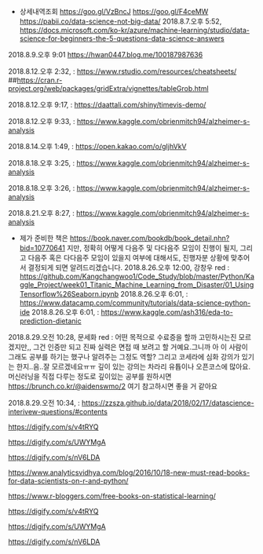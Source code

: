 * 상세내역조회 https://goo.gl/VzBncJ
https://goo.gl/F4ceMW
https://pabii.co/data-science-not-big-data/
2018.8.7.오후 5:52,
https://docs.microsoft.com/ko-kr/azure/machine-learning/studio/data-science-for-beginners-the-5-questions-data-science-answers 

2018.8.9.오후 9:01
https://hwan0447.blog.me/100187987636

2018.8.12.오후 2:32,  : https://www.rstudio.com/resources/cheatsheets/
##https://cran.r-project.org/web/packages/gridExtra/vignettes/tableGrob.html

2018.8.12.오후 9:17,  : https://daattali.com/shiny/timevis-demo/

2018.8.12.오후 9:33,  : https://www.kaggle.com/obrienmitch94/alzheimer-s-analysis

2018.8.14.오후 1:49,  : https://open.kakao.com/o/gIjhVkV

2018.8.18.오후 3:25,  : https://www.kaggle.com/obrienmitch94/alzheimer-s-analysis

2018.8.18.오후 3:26,  : https://www.kaggle.com/obrienmitch94/alzheimer-s-analysis

2018.8.21.오후 8:27,  : https://www.kaggle.com/obrienmitch94/alzheimer-s-analysis
- 제가 준비한 책은 https://book.naver.com/bookdb/book_detail.nhn?bid=10770641 지만, 정확히 어떻게 다음주 및 다다음주 모임이 진행이 될지, 그리고 다음주 혹은 다다음주 모임이 있을지 여부에 대해서도, 진행자분 상황에 맞추어서 결정되게 되면 알려드리겠습니다.
2018.8.26.오후 12:00, 강창우 red : https://github.com/Kangchangwoo1/Code_Study/blob/master/Python/Kaggle_Project/week01_Titanic_Machine_Learning_from_Disaster/01_UsingTensorflow%26Seaborn.ipynb
2018.8.26.오후 6:01,  : https://www.datacamp.com/community/tutorials/data-science-python-ide
2018.8.26.오후 6:01,  : https://www.kaggle.com/ash316/eda-to-prediction-dietanic

2018.8.29.오전 10:28, 문세화 red : 어떤 목적으로 수료증을 할까 고민하시는진 모르겠지만,, 그건 인증만 되고 진짜 실력은 면접 때 보려고 할 거예요.그니까 아 이 사람이 그래도 공부를 하기는 했구나 알려주는 그정도 역할? 그리고 코세라에 심화 강의가 있기는 한지..음..잘 모르겠네요ㅠㅠ 깊이 있는 강의는 차라리 유튭이나 오픈코스에 많아요.머신러닝을 직접 다루는 정도로 깊이있는 공부를 원하시면 https://brunch.co.kr/@aidenswmo/2 여기 참고하시면 좋을 거 같아요

2018.8.29.오전 10:34,  : https://zzsza.github.io/data/2018/02/17/datascience-interivew-questions/#contents


https://digify.com/s/v4tRYQ

https://digify.com/s/UWYMgA

https://digify.com/s/nV6LDA

https://www.analyticsvidhya.com/blog/2016/10/18-new-must-read-books-for-data-scientists-on-r-and-python/

https://www.r-bloggers.com/free-books-on-statistical-learning/

https://digify.com/s/v4tRYQ

https://digify.com/s/UWYMgA

https://digify.com/s/nV6LDA
